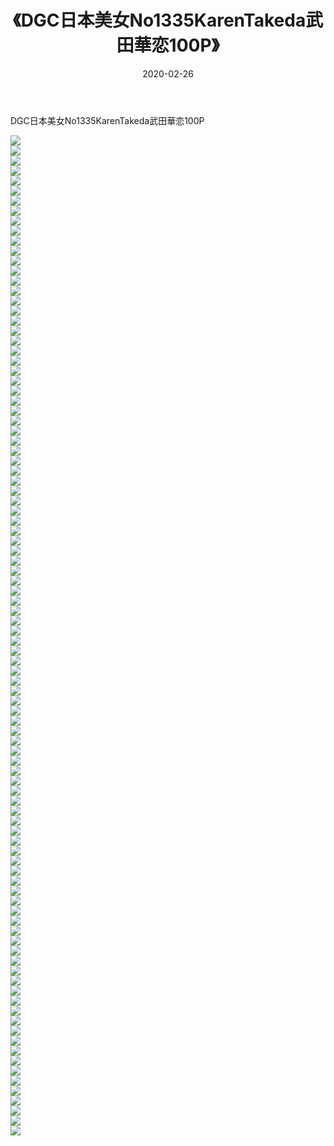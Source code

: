 ﻿---
layout: post
title:  《DGC日本美女No1335KarenTakeda武田華恋100P》
date:   2020-02-26
img: http://img.660000.xyz/Sharelink/性感/2020/DGC日本美女No1335KarenTakeda武田華恋100P/000.jpg
categories: [美女, 清纯, 唯美]
---

DGC日本美女No1335KarenTakeda武田華恋100P

  ![](http://img.660000.xyz/Sharelink/性感/2020/DGC日本美女No1335KarenTakeda武田華恋100P/001.jpg) <br> ![](http://img.660000.xyz/Sharelink/性感/2020/DGC日本美女No1335KarenTakeda武田華恋100P/002.jpg) <br> ![](http://img.660000.xyz/Sharelink/性感/2020/DGC日本美女No1335KarenTakeda武田華恋100P/003.jpg) <br> ![](http://img.660000.xyz/Sharelink/性感/2020/DGC日本美女No1335KarenTakeda武田華恋100P/004.jpg) <br> ![](http://img.660000.xyz/Sharelink/性感/2020/DGC日本美女No1335KarenTakeda武田華恋100P/005.jpg) <br> ![](http://img.660000.xyz/Sharelink/性感/2020/DGC日本美女No1335KarenTakeda武田華恋100P/006.jpg) <br> ![](http://img.660000.xyz/Sharelink/性感/2020/DGC日本美女No1335KarenTakeda武田華恋100P/007.jpg) <br> ![](http://img.660000.xyz/Sharelink/性感/2020/DGC日本美女No1335KarenTakeda武田華恋100P/008.jpg) <br> ![](http://img.660000.xyz/Sharelink/性感/2020/DGC日本美女No1335KarenTakeda武田華恋100P/009.jpg) <br> ![](http://img.660000.xyz/Sharelink/性感/2020/DGC日本美女No1335KarenTakeda武田華恋100P/010.jpg) <br> ![](http://img.660000.xyz/Sharelink/性感/2020/DGC日本美女No1335KarenTakeda武田華恋100P/011.jpg) <br> ![](http://img.660000.xyz/Sharelink/性感/2020/DGC日本美女No1335KarenTakeda武田華恋100P/012.jpg) <br> ![](http://img.660000.xyz/Sharelink/性感/2020/DGC日本美女No1335KarenTakeda武田華恋100P/013.jpg) <br> ![](http://img.660000.xyz/Sharelink/性感/2020/DGC日本美女No1335KarenTakeda武田華恋100P/014.jpg) <br> ![](http://img.660000.xyz/Sharelink/性感/2020/DGC日本美女No1335KarenTakeda武田華恋100P/015.jpg) <br> ![](http://img.660000.xyz/Sharelink/性感/2020/DGC日本美女No1335KarenTakeda武田華恋100P/016.jpg) <br> ![](http://img.660000.xyz/Sharelink/性感/2020/DGC日本美女No1335KarenTakeda武田華恋100P/017.jpg) <br> ![](http://img.660000.xyz/Sharelink/性感/2020/DGC日本美女No1335KarenTakeda武田華恋100P/018.jpg) <br> ![](http://img.660000.xyz/Sharelink/性感/2020/DGC日本美女No1335KarenTakeda武田華恋100P/019.jpg) <br> ![](http://img.660000.xyz/Sharelink/性感/2020/DGC日本美女No1335KarenTakeda武田華恋100P/020.jpg) <br> ![](http://img.660000.xyz/Sharelink/性感/2020/DGC日本美女No1335KarenTakeda武田華恋100P/021.jpg) <br> ![](http://img.660000.xyz/Sharelink/性感/2020/DGC日本美女No1335KarenTakeda武田華恋100P/022.jpg) <br> ![](http://img.660000.xyz/Sharelink/性感/2020/DGC日本美女No1335KarenTakeda武田華恋100P/023.jpg) <br> ![](http://img.660000.xyz/Sharelink/性感/2020/DGC日本美女No1335KarenTakeda武田華恋100P/024.jpg) <br> ![](http://img.660000.xyz/Sharelink/性感/2020/DGC日本美女No1335KarenTakeda武田華恋100P/025.jpg) <br> ![](http://img.660000.xyz/Sharelink/性感/2020/DGC日本美女No1335KarenTakeda武田華恋100P/026.jpg) <br> ![](http://img.660000.xyz/Sharelink/性感/2020/DGC日本美女No1335KarenTakeda武田華恋100P/027.jpg) <br> ![](http://img.660000.xyz/Sharelink/性感/2020/DGC日本美女No1335KarenTakeda武田華恋100P/028.jpg) <br> ![](http://img.660000.xyz/Sharelink/性感/2020/DGC日本美女No1335KarenTakeda武田華恋100P/029.jpg) <br> ![](http://img.660000.xyz/Sharelink/性感/2020/DGC日本美女No1335KarenTakeda武田華恋100P/030.jpg) <br> ![](http://img.660000.xyz/Sharelink/性感/2020/DGC日本美女No1335KarenTakeda武田華恋100P/031.jpg) <br> ![](http://img.660000.xyz/Sharelink/性感/2020/DGC日本美女No1335KarenTakeda武田華恋100P/032.jpg) <br> ![](http://img.660000.xyz/Sharelink/性感/2020/DGC日本美女No1335KarenTakeda武田華恋100P/033.jpg) <br> ![](http://img.660000.xyz/Sharelink/性感/2020/DGC日本美女No1335KarenTakeda武田華恋100P/034.jpg) <br> ![](http://img.660000.xyz/Sharelink/性感/2020/DGC日本美女No1335KarenTakeda武田華恋100P/035.jpg) <br> ![](http://img.660000.xyz/Sharelink/性感/2020/DGC日本美女No1335KarenTakeda武田華恋100P/036.jpg) <br> ![](http://img.660000.xyz/Sharelink/性感/2020/DGC日本美女No1335KarenTakeda武田華恋100P/037.jpg) <br> ![](http://img.660000.xyz/Sharelink/性感/2020/DGC日本美女No1335KarenTakeda武田華恋100P/038.jpg) <br> ![](http://img.660000.xyz/Sharelink/性感/2020/DGC日本美女No1335KarenTakeda武田華恋100P/039.jpg) <br> ![](http://img.660000.xyz/Sharelink/性感/2020/DGC日本美女No1335KarenTakeda武田華恋100P/040.jpg) <br> ![](http://img.660000.xyz/Sharelink/性感/2020/DGC日本美女No1335KarenTakeda武田華恋100P/041.jpg) <br> ![](http://img.660000.xyz/Sharelink/性感/2020/DGC日本美女No1335KarenTakeda武田華恋100P/042.jpg) <br> ![](http://img.660000.xyz/Sharelink/性感/2020/DGC日本美女No1335KarenTakeda武田華恋100P/043.jpg) <br> ![](http://img.660000.xyz/Sharelink/性感/2020/DGC日本美女No1335KarenTakeda武田華恋100P/044.jpg) <br> ![](http://img.660000.xyz/Sharelink/性感/2020/DGC日本美女No1335KarenTakeda武田華恋100P/045.jpg) <br> ![](http://img.660000.xyz/Sharelink/性感/2020/DGC日本美女No1335KarenTakeda武田華恋100P/046.jpg) <br> ![](http://img.660000.xyz/Sharelink/性感/2020/DGC日本美女No1335KarenTakeda武田華恋100P/047.jpg) <br> ![](http://img.660000.xyz/Sharelink/性感/2020/DGC日本美女No1335KarenTakeda武田華恋100P/048.jpg) <br> ![](http://img.660000.xyz/Sharelink/性感/2020/DGC日本美女No1335KarenTakeda武田華恋100P/049.jpg) <br> ![](http://img.660000.xyz/Sharelink/性感/2020/DGC日本美女No1335KarenTakeda武田華恋100P/050.jpg) <br> ![](http://img.660000.xyz/Sharelink/性感/2020/DGC日本美女No1335KarenTakeda武田華恋100P/051.jpg) <br> ![](http://img.660000.xyz/Sharelink/性感/2020/DGC日本美女No1335KarenTakeda武田華恋100P/052.jpg) <br> ![](http://img.660000.xyz/Sharelink/性感/2020/DGC日本美女No1335KarenTakeda武田華恋100P/053.jpg) <br> ![](http://img.660000.xyz/Sharelink/性感/2020/DGC日本美女No1335KarenTakeda武田華恋100P/054.jpg) <br> ![](http://img.660000.xyz/Sharelink/性感/2020/DGC日本美女No1335KarenTakeda武田華恋100P/055.jpg) <br> ![](http://img.660000.xyz/Sharelink/性感/2020/DGC日本美女No1335KarenTakeda武田華恋100P/056.jpg) <br> ![](http://img.660000.xyz/Sharelink/性感/2020/DGC日本美女No1335KarenTakeda武田華恋100P/057.jpg) <br> ![](http://img.660000.xyz/Sharelink/性感/2020/DGC日本美女No1335KarenTakeda武田華恋100P/058.jpg) <br> ![](http://img.660000.xyz/Sharelink/性感/2020/DGC日本美女No1335KarenTakeda武田華恋100P/059.jpg) <br> ![](http://img.660000.xyz/Sharelink/性感/2020/DGC日本美女No1335KarenTakeda武田華恋100P/060.jpg) <br> ![](http://img.660000.xyz/Sharelink/性感/2020/DGC日本美女No1335KarenTakeda武田華恋100P/061.jpg) <br> ![](http://img.660000.xyz/Sharelink/性感/2020/DGC日本美女No1335KarenTakeda武田華恋100P/062.jpg) <br> ![](http://img.660000.xyz/Sharelink/性感/2020/DGC日本美女No1335KarenTakeda武田華恋100P/063.jpg) <br> ![](http://img.660000.xyz/Sharelink/性感/2020/DGC日本美女No1335KarenTakeda武田華恋100P/064.jpg) <br> ![](http://img.660000.xyz/Sharelink/性感/2020/DGC日本美女No1335KarenTakeda武田華恋100P/065.jpg) <br> ![](http://img.660000.xyz/Sharelink/性感/2020/DGC日本美女No1335KarenTakeda武田華恋100P/066.jpg) <br> ![](http://img.660000.xyz/Sharelink/性感/2020/DGC日本美女No1335KarenTakeda武田華恋100P/067.jpg) <br> ![](http://img.660000.xyz/Sharelink/性感/2020/DGC日本美女No1335KarenTakeda武田華恋100P/068.jpg) <br> ![](http://img.660000.xyz/Sharelink/性感/2020/DGC日本美女No1335KarenTakeda武田華恋100P/069.jpg) <br> ![](http://img.660000.xyz/Sharelink/性感/2020/DGC日本美女No1335KarenTakeda武田華恋100P/070.jpg) <br> ![](http://img.660000.xyz/Sharelink/性感/2020/DGC日本美女No1335KarenTakeda武田華恋100P/071.jpg) <br> ![](http://img.660000.xyz/Sharelink/性感/2020/DGC日本美女No1335KarenTakeda武田華恋100P/072.jpg) <br> ![](http://img.660000.xyz/Sharelink/性感/2020/DGC日本美女No1335KarenTakeda武田華恋100P/073.jpg) <br> ![](http://img.660000.xyz/Sharelink/性感/2020/DGC日本美女No1335KarenTakeda武田華恋100P/074.jpg) <br> ![](http://img.660000.xyz/Sharelink/性感/2020/DGC日本美女No1335KarenTakeda武田華恋100P/075.jpg) <br> ![](http://img.660000.xyz/Sharelink/性感/2020/DGC日本美女No1335KarenTakeda武田華恋100P/076.jpg) <br> ![](http://img.660000.xyz/Sharelink/性感/2020/DGC日本美女No1335KarenTakeda武田華恋100P/077.jpg) <br> ![](http://img.660000.xyz/Sharelink/性感/2020/DGC日本美女No1335KarenTakeda武田華恋100P/078.jpg) <br> ![](http://img.660000.xyz/Sharelink/性感/2020/DGC日本美女No1335KarenTakeda武田華恋100P/079.jpg) <br> ![](http://img.660000.xyz/Sharelink/性感/2020/DGC日本美女No1335KarenTakeda武田華恋100P/080.jpg) <br> ![](http://img.660000.xyz/Sharelink/性感/2020/DGC日本美女No1335KarenTakeda武田華恋100P/081.jpg) <br> ![](http://img.660000.xyz/Sharelink/性感/2020/DGC日本美女No1335KarenTakeda武田華恋100P/082.jpg) <br> ![](http://img.660000.xyz/Sharelink/性感/2020/DGC日本美女No1335KarenTakeda武田華恋100P/083.jpg) <br> ![](http://img.660000.xyz/Sharelink/性感/2020/DGC日本美女No1335KarenTakeda武田華恋100P/084.jpg) <br> ![](http://img.660000.xyz/Sharelink/性感/2020/DGC日本美女No1335KarenTakeda武田華恋100P/085.jpg) <br> ![](http://img.660000.xyz/Sharelink/性感/2020/DGC日本美女No1335KarenTakeda武田華恋100P/086.jpg) <br> ![](http://img.660000.xyz/Sharelink/性感/2020/DGC日本美女No1335KarenTakeda武田華恋100P/087.jpg) <br> ![](http://img.660000.xyz/Sharelink/性感/2020/DGC日本美女No1335KarenTakeda武田華恋100P/088.jpg) <br> ![](http://img.660000.xyz/Sharelink/性感/2020/DGC日本美女No1335KarenTakeda武田華恋100P/089.jpg) <br> ![](http://img.660000.xyz/Sharelink/性感/2020/DGC日本美女No1335KarenTakeda武田華恋100P/090.jpg) <br> ![](http://img.660000.xyz/Sharelink/性感/2020/DGC日本美女No1335KarenTakeda武田華恋100P/091.jpg) <br> ![](http://img.660000.xyz/Sharelink/性感/2020/DGC日本美女No1335KarenTakeda武田華恋100P/092.jpg) <br> ![](http://img.660000.xyz/Sharelink/性感/2020/DGC日本美女No1335KarenTakeda武田華恋100P/093.jpg) <br> ![](http://img.660000.xyz/Sharelink/性感/2020/DGC日本美女No1335KarenTakeda武田華恋100P/094.jpg) <br> ![](http://img.660000.xyz/Sharelink/性感/2020/DGC日本美女No1335KarenTakeda武田華恋100P/095.jpg) <br> ![](http://img.660000.xyz/Sharelink/性感/2020/DGC日本美女No1335KarenTakeda武田華恋100P/096.jpg) <br> ![](http://img.660000.xyz/Sharelink/性感/2020/DGC日本美女No1335KarenTakeda武田華恋100P/097.jpg) <br> ![](http://img.660000.xyz/Sharelink/性感/2020/DGC日本美女No1335KarenTakeda武田華恋100P/098.jpg) <br> ![](http://img.660000.xyz/Sharelink/性感/2020/DGC日本美女No1335KarenTakeda武田華恋100P/099.jpg) <br> ![](http://img.660000.xyz/Sharelink/性感/2020/DGC日本美女No1335KarenTakeda武田華恋100P/100.jpg) <br>